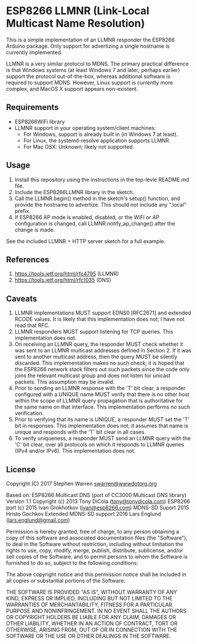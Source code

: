 ESP8266 LLMNR (Link-Local Multicast Name Resolution)
====================================================

This is a simple implementation of an LLMNR responder the ESP8266 Arduino
package. Only support for advertizing a single hostname is currently
implemented.

LLMNR is a very similar protocol to MDNS. The primary practical difference is
that Windows systems (at least Windows 7 and later; perhaps earlier) support
the protocol out-of-the-box, whereas additional software is required to support
MDNS. However, Linux support is currently more complex, and MacOS X support
appears non-existent.

Requirements
------------
- ESP8266WiFi library
- LLMNR support in your operating system/client machines:
  - For Windows, support is already built in (in Windows 7 at least).
  - For Linux, the systemd-resolve application supports LLMNR.
  - For Mac OSX: Unknown; likely not supported.

Usage
-----
1. Install this repository using the instructions in the top-levle README.md
   file.
2. Include the ESP8266LLMNR library in the sketch.
3. Call the LLMNR.begin() method in the sketch's setup() function, and provide
   the hostname to advertize. This should not include any ".local" prefix.
4. If ESP8266 AP mode is enabled, disabled, or the WiFi or AP configuration is
   changed, call LLMNR.notify_ap_change() after the change is made.

See the included LLMNR + HTTP server sketch for a full example.

References
----------
1. https://tools.ietf.org/html/rfc4795 (LLMNR)
2. https://tools.ietf.org/html/rfc1035 (DNS)

Caveats
-------
1. LLMNR implementations MUST support EDNS0 [RFC2671] and extended RCODE
   values. It is likely that this implementation does not; I have not read
   that RFC.
2. LLMNR responders MUST support listening for TCP queries. This implementation
   does not.
3. On receiving an LLMNR query, the responder MUST check whether it was sent to
   an LLMNR multicast addresses defined in Section 2. If it was sent to another
   multicast address, then the query MUST be silently discarded. This
   implementation makes no such check; it is hoped that the ESP8266 network
   stack filters out such packets since the code only joins the relevant
   multicast group and does not listen for unicast packets. This assumption may
   be invalid.
4. Prior to sending an LLMNR response with the 'T' bit clear, a responder
   configured with a UNIQUE name MUST verify that there is no other host within
   the scope of LLMNR query propagation that is authoritative for the same name
   on that interface. This implementation performs no such verification.
5. Prior to verifying that its name is UNIQUE, a responder MUST set the 'T' bit
   in responses. This implementation does not; it assumes that name is unique
   and responds with the 'T' bit clear in all cases.
6. To verify uniqueness, a responder MUST send an LLMNR query with the 'C' bit
   clear, over all protocols on which it responds to LLMNR queries (IPv4 and/or
   IPv6). This implementation does not.

License
-------
Copyright (C) 2017 Stephen Warren <swarren@wwwdotorg.org>

Based on:
ESP8266 Multicast DNS (port of CC3000 Multicast DNS library)
Version 1.1
Copyright (c) 2013 Tony DiCola (tony@tonydicola.com)
ESP8266 port (c) 2015 Ivan Grokhotkov (ivan@esp8266.com)
MDNS-SD Suport 2015 Hristo Gochkov
Extended MDNS-SD support 2016 Lars Englund (lars.englund@gmail.com)

Permission is hereby granted, free of charge, to any person obtaining a copy
of this software and associated documentation files (the "Software"), to deal
in the Software without restriction, including without limitation the rights
to use, copy, modify, merge, publish, distribute, sublicense, and/or sell
copies of the Software, and to permit persons to whom the Software is
furnished to do so, subject to the following conditions:

The above copyright notice and this permission notice shall be included in
all copies or substantial portions of the Software.

THE SOFTWARE IS PROVIDED "AS IS", WITHOUT WARRANTY OF ANY KIND, EXPRESS OR
IMPLIED, INCLUDING BUT NOT LIMITED TO THE WARRANTIES OF MERCHANTABILITY,
FITNESS FOR A PARTICULAR PURPOSE AND NONINFRINGEMENT. IN NO EVENT SHALL THE
AUTHORS OR COPYRIGHT HOLDERS BE LIABLE FOR ANY CLAIM, DAMAGES OR OTHER
LIABILITY, WHETHER IN AN ACTION OF CONTRACT, TORT OR OTHERWISE, ARISING FROM,
OUT OF OR IN CONNECTION WITH THE SOFTWARE OR THE USE OR OTHER DEALINGS IN
THE SOFTWARE.
